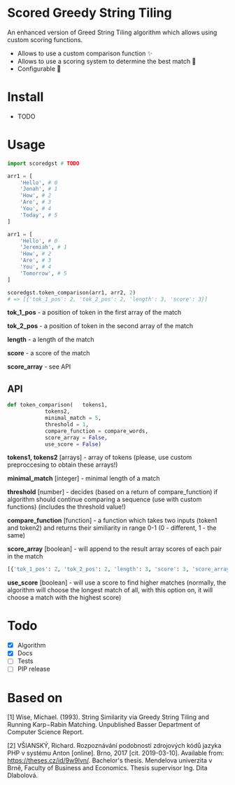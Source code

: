# Scored Greedy String Tiling
An enhanced version of Greed String Tiling algorithm which allows using custom scoring functions.

* Allows to use a  custom comparison function :sparkles:
* Allows to use a scoring system to determine the best match :pencil:
* Configurable :hammer:

# Install

- TODO

#  Usage

```python
import scoredgst # TODO

arr1 = [
	'Hello', # 0
	'Jonah', # 1
	'How', # 2
	'Are', # 3
	'You', # 4
	'Today', # 5
]

arr1 = [
	'Hello', # 0
	'Jeremiah', # 1
	'How', # 2
	'Are', # 3
	'You', # 4
	'Tomorrow', # 5
]

scoredgst.token_comparison(arr1, arr2, 2)
# => [{'tok_1_pos': 2, 'tok_2_pos': 2, 'length': 3, 'score': 3}]
```
**tok_1_pos** - a position of token in the first array of the match

**tok_2_pos** - a position of token in the second array of the match

**length** - a length of the match

**score** - a score of the match

**score_array** - see API

## API

```python
def token_comparison(	tokens1,
			tokens2, 
			minimal_match = 5,
			threshold = 1, 
			compare_function = compare_words, 
			score_array = False, 
			use_score = False)
```

**tokens1, tokens2** [arrays] - array of tokens (please, use custom preproccesing to obtain these arrays!)

**minimal_match** [integer] - minimal length of a match

**threshold** [number] - decides (based on a return of compare_function) if algorithm should continue comparing a sequence (use with custom functions) (includes the threshold value!)

**compare_function** [function] - a function which takes two inputs (token1 and token2) and returns their similiarity in range 0-1 (0 - different, 1 - the same)

**score_array** [boolean] - will append to the result array scores of each pair in the match

```python
[{'tok_1_pos': 2, 'tok_2_pos': 2, 'length': 3, 'score': 3, 'score_array': [1, 1, 1]}]
```

**use_score** [boolean] - will use a score to find higher matches (normally, the algorithm will choose the longest match of all, with this option on, it will choose a match with the highest score)

# Todo
- [X] Algorithm
- [X] Docs
- [ ] Tests
- [ ] PIP release

# Based on

[1] Wise, Michael. (1993). String Similarity via Greedy String Tiling and Running Karp−Rabin Matching. Unpublished Basser Department of Computer Science Report. 

[2] VŠIANSKÝ, Richard. Rozpoznávání podobností zdrojových kódů jazyka PHP v systému Anton [online]. Brno, 2017 [cit. 2019-03-10]. Available from: <https://theses.cz/id/9w9lvn/>. Bachelor's thesis. Mendelova univerzita v Brně, Faculty of Business and Economics. Thesis supervisor Ing. Dita Dlabolová.
